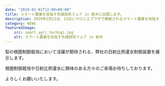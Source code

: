 ```yaml
---
date: "2019-02-01T12:00+09:00"
title: スマート農業を目指す先端技術フェア in 栃木に出展します。
description: 2019年2月21日、22日にマロニエプラザで開催されるスマート農業を目指す先端技術フェア in 栃木に出展します。
category: NEWS
featuredImage:
    src: smart_agri_tochigi.jpg
    alt: スマート農業を目指す先端技術フェア in 栃木
---
```


梨の根圏制御栽培において活躍が期待される、弊社の日射比例灌水制御装置を展示します。

根圏制御栽培や日射比例灌水に興味のある方々のご来場お待ちしております。

よろしくお願いいたします。
